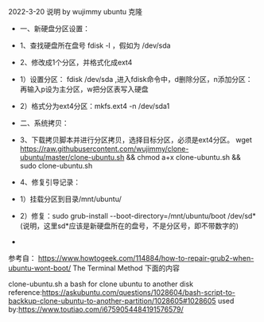 2022-3-20
说明 by wujimmy
ubuntu 克隆
- 一、新硬盘分区设置：
- 1、查找硬盘所在盘号 fdisk -l ，假如为 /dev/sda
- 2、修改成1个分区，并格式化成ext4
-   1）设置分区： fdisk /dev/sda ,进入fdisk命令中，d删除分区，n添加分区：再输入p设为主分区，w把分区表写入硬盘
-   2）格式分为ext4分区：mkfs.ext4 -n /dev/sda1
- 二、系统拷贝：
- 3、下载拷贝脚本并进行分区拷贝，选择目标分区，必须是ext4分区。
wget  https://raw.githubusercontent.com/wujimmy/clone-ubuntu/master/clone-ubuntu.sh && chmod a+x clone-ubuntu.sh && sudo clone-ubuntu.sh
- 4、修复引导记录：
-   1）挂载分区到目录/mnt/ubuntu/
-   2）修复：sudo grub-install --boot-directory=/mnt/ubuntu/boot /dev/sd*  (说明，这里sd*应该是新硬盘所在的盘号，不是分区号，即不带数字的)

- 
参考自：
https://www.howtogeek.com/114884/how-to-repair-grub2-when-ubuntu-wont-boot/
The Terminal Method 下面的内容


clone-ubuntu.sh
a bash for clone ubuntu to another disk
reference:https://askubuntu.com/questions/1028604/bash-script-to-backkup-clone-ubuntu-to-another-partition/1028605#1028605
used by:https://www.toutiao.com/i6759054484191576579/
